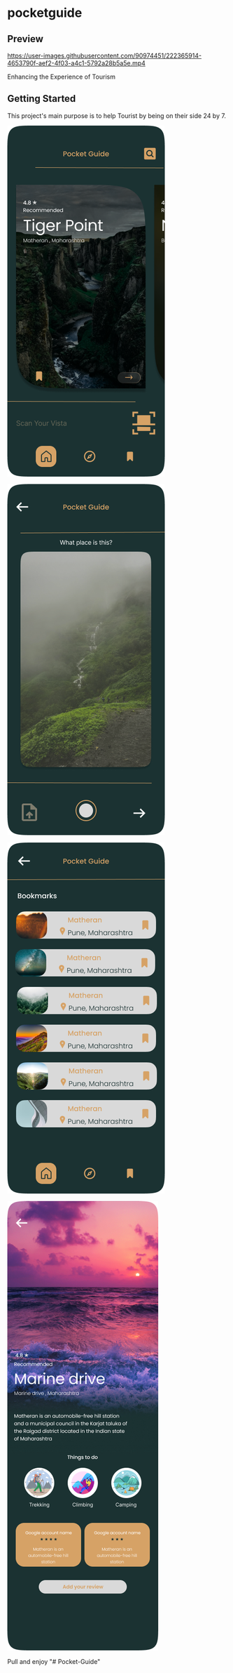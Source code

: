 # pocketguide

## Preview


https://user-images.githubusercontent.com/90974451/222365914-4653790f-aef2-4f03-a4c1-5792a28b5a5e.mp4





Enhancing the Experience of Tourism

## Getting Started

This project's main purpose is to help Tourist by being on their side 24 by 7.

![Home](https://github.com/Abhishek00p/PocketGuide/blob/master/samples/homePage.png?raw=true)


![scanner](https://github.com/Abhishek00p/PocketGuide/blob/master/samples/scanner.png?raw=true) 



![BookMarks](https://github.com/Abhishek00p/PocketGuide/blob/master/samples/bookmark.png?raw=true)



![information Page](https://github.com/Abhishek00p/PocketGuide/blob/master/samples/matheran.png?raw=true)


Pull and enjoy
"# Pocket-Guide" 
